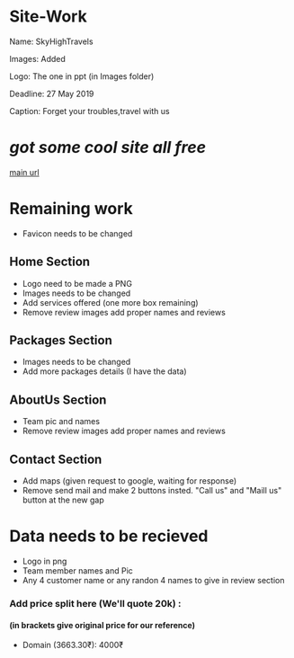 # Site-Work

Name: SkyHighTravels

Images: Added

Logo: The one in ppt (in Images folder)

Deadline: 27 May 2019

Caption: Forget your troubles,travel with us

# _got some cool site all free_

[main url](https://colorlib.com/wp/free-travel-website-templates/)

# Remaining work

- Favicon needs to be changed

## Home Section

- Logo need to be made a PNG
- Images needs to be changed
- Add services offered (one more box remaining)
- Remove review images add proper names and reviews

## Packages Section

- Images needs to be changed
- Add more packages details (I have the data)

## AboutUs Section

- Team pic and names
- Remove review images add proper names and reviews

## Contact Section

- Add maps (given request to google, waiting for response)
- Remove send mail and make 2 buttons insted. "Call us" and "Maill us" button at the new gap

# Data needs to be recieved

- Logo in png
- Team member names and Pic
- Any 4 customer name or any randon 4 names to give in review section

### Add price split here (We'll quote 20k) :

#### (in brackets give original price for our reference)

- Domain (3663.30₹): 4000₹
